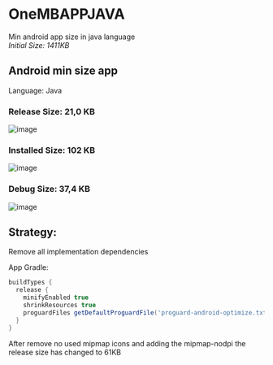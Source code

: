 # OneMBAPPJAVA
Min android app size in java language \
_Initial Size: 1411KB_

## Android min size app

Language: Java

### Release Size: 21,0 KB
![image](https://user-images.githubusercontent.com/975220/225172206-e157b712-0672-4381-901d-dba57e959580.png)

### Installed Size: 102 KB
![image](https://user-images.githubusercontent.com/975220/225172822-529ac32e-130a-454f-b78c-25e264546161.png)

### Debug Size: 37,4 KB
![image](https://user-images.githubusercontent.com/975220/225172385-b5f260db-dfb3-415a-80c1-bd49b9c979ed.png)


## Strategy: 
Remove all implementation dependencies

App Gradle:
```groovy
buildTypes { 
  release { 
    minifyEnabled true 
    shrinkResources true 
    proguardFiles getDefaultProguardFile('proguard-android-optimize.txt'), 'proguard-rules.pro' 
  } 
}
```

After remove no used mipmap icons and adding the mipmap-nodpi the release size has changed to 61KB
